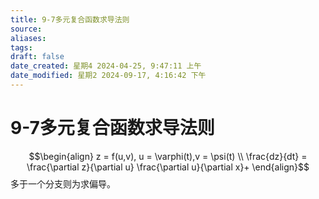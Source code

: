```yaml
---
title: 9-7多元复合函数求导法则
source: 
aliases: 
tags: 
draft: false
date_created: 星期4 2024-04-25, 9:47:11 上午
date_modified: 星期2 2024-09-17, 4:16:42 下午
---
```


# 9-7多元复合函数求导法则
$$\begin{align}
z = f(u,v), u = \varphi(t),v = \psi(t) \\
\frac{dz}{dt} = \frac{\partial z}{\partial u} \frac{\partial u}{\partial x}+
\end{align}$$
多于一个分支则为求偏导。
